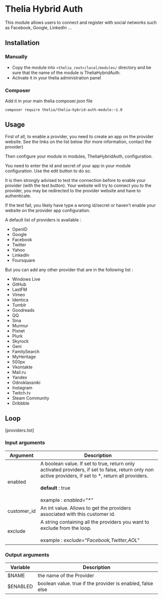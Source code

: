 # Thelia Hybrid Auth

This module allows users to connect and register with social networks such as Facebook, Google, LinkedIn ...

## Installation

### Manually

* Copy the module into ```<thelia_root>/local/modules/``` directory and be sure that the name of the module is TheliaHybridAuth.
* Activate it in your thelia administration panel

### Composer

Add it in your main thelia composer.json file

```
composer require thelia/thelia-hybrid-auth-module:~1.0
```

## Usage

First of all, to enable a provider, you need to create an app on the provider website.
See the links on the list below (for more information, contact the provider)

Then configure your module in modules, TheliaHybridAuth, configuration.

You need to enter the id and secret of your app in your module configuration. Use the edit button to do so.

It is then strongly advised to test the connection before to enable your provider (with the test button). Your website will try to connect you to the provider, you may be redirected to the provider website and have to authenticate.

If the test fail, you likely have type a wrong id/secret or haven't enable your website on the provider app configuration.

A default list of providers is available :

* OpenID
* Google
* Facebook
* Twitter
* Yahoo
* LinkedIn
* Foursquare

But you can add any other provider that are in the following list :

* Windows Live
* GitHub
* LastFM
* Vimeo
* Identica
* Tumblr
* Goodreads
* QQ
* Sina
* Murmur
* Pixnet
* Plurk
* Skyrock
* Geni
* FamilySearch
* MyHeritage
* 500px
* Vkontakte
* Mail.ru
* Yandex
* Odnoklassniki
* Instagram
* Twitch.tv
* Steam Community
* Dribbble


## Loop

[providers.list]

### Input arguments

|Argument |Description |
|---      |--- |
|enabled | A boolean value. If set to true, return only activated providers, if set to false, return only non active providers, if set to \*, return all providers.  <br/><br/> __default__ : true  <br/><br/> example : *enabled="\*"* |
|customer_id | An int value. Allows to get the providers associated with this customer id. |
|exclude | A string containing all the providers you want to exclude from the loop.  <br/><br/> example : _exclude="Facebook,Twitter,AOL"_|

### Output arguments

|Variable   |Description |
|---        |--- |
|$NAME    | the name of the Provider |
|$ENABLED | boolean value. true if the provider is enabled, false else |
